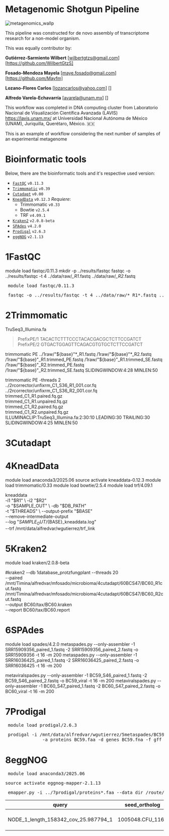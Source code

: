 # Metagenomic Shotgun Pipeline
![metagenomics_wallp](https://github.com/user-attachments/assets/e5932edc-178d-4655-a24d-49a003e845b0)

This pipeline was constructed for de novo assembly of transcriptome research for a non-model organism.

This was equally contributor by:

**Gutiérrez-Sarmiento Wilbert** [wilbertgtzs@gmail.com] [https://github.com/WilbertGtzS]

**Fosado-Mendoza Mayela** [maye.fosado@gmail.com] [https://github.com/Mayfm]

**Lozano-Flores Carlos** [lozancarlos@yahoo.com] []

**Alfredo Varela-Echavarría** [avarela@unam.mx] []

This workflow was completed in DNA computing cluster from Laboratorio Nacional de Visualización Científica Avanzada (LAVIS) https://lavis.unam.mx/ at Universidad Nacional Autónoma de México (UNAM), Juriquilla, Querétaro, México. 🇲🇽

This is an example of workflow considering the next number of samples of an experimental metagenome

# Bioinformatic tools
Below, there are the bioinformatic tools and it's respective used version:
- [`FastQC`](https://www.bioinformatics.babraham.ac.uk/projects/fastqc/) `v0.11.3`
- [`Trimmomatic`](http://www.usadellab.org/cms/?page=trimmomatic) `v0.39`
- [`Cutadapt`]() `v0.00`
- [`KneadData`](https://huttenhower.sph.harvard.edu/kneaddata/) `v0.12.3`
  _Requiere_:  
  - Trimmomatic `v0.33`  
  - Bowtie `v2.5.4`  
  - TRF `v4.09.1` 
- [`Kraken2`](https://ccb.jhu.edu/software/kraken2/) `v2.0.8-beta`
- [`SPAdes`](https://cab.spbu.ru/software/spades/) `v4.2.0`
- [`Prodigal`](https://github.com/hyattpd/Prodigal) `v2.6.3`
- [`eggNOG`](http://eggnog-mapper.embl.de/) `v2.1.13`



# 1FastQC
module load fastqc/0.11.3
mkdir -p ../results/fastqc
fastqc -o ../results/fastqc -t 4 ../data/raw/*_R1*.fastq ../data/raw/*_R2*.fastq
<pre lang="bash"> module load fastqc/0.11.3 </pre>
<pre lang="bash"> fastqc -o ../results/fastqc -t 4 ../data/raw/*_R1*.fastq ../data/raw/*_R2*.fastq </pre>

# 2Trimmomatic

TruSeq3_Illumina.fa
>PrefixPE/1
TACACTCTTTCCCTACACGACGCTCTTCCGATCT
>PrefixPE/2
GTGACTGGAGTTCAGACGTGTGCTCTTCCGATCT

trimmomatic PE ../1raw/"${base}"*_R1.fastq /1raw/"${base}"*_R2.fastq /1raw/"${base}"_R1.trimmed_PE.fastq /1raw/"${base}"_R1.trimmed_SE.fastq /1raw/"${base}"_R2.trimmed_PE.fastq /1raw/"${base}"_R2.trimmed_SE.fastq SLIDINGWINDOW:4:28 MINLEN:50

trimmomatic PE -threads 2 \
   ../2rcorrector/unfixrm_C1_S36_R1_001.cor.fq \
   ../2rcorrector/unfixrm_C1_S36_R2_001.cor.fq \
   trimmed_C1_R1.paired.fq.gz \
   trimmed_C1_R1.unpaired.fq.gz \
   trimmed_C1_R2.paired.fq.gz \
   trimmed_C1_R2.unpaired.fq.gz \
   ILLUMINACLIP:TruSeq3_Illumina.fa:2:30:10 LEADING:30 TRAILING:30 SLIDINGWINDOW:4:25 MINLEN:50

# 3Cutadapt
# 4KneadData
module load anaconda3/2025.06
source activate kneaddata-0.12.3
module load trimmomatic/0.33
module load bowtie/2.5.4
module load trf/4.09.1

 kneaddata \
          -i1 "$R1" \
          -i2 "$R2" \
          -o "$SAMPLE_OUT" \
          -db "$DB_PATH" \
          -t "$THREADS" \
          --output-prefix "$BASE" \
          --remove-intermediate-output \
          --log "$SAMPLE_OUT/${BASE}_kneaddata.log" \
          --trf /mnt/data/alfredvar/wgutierrez/trf_link


# 5Kraken2

module load kraken/2.0.8-beta

#kraken2 --db 1database_protzfungplant --threads 20 \
  --paired /mnt/Timina/alfredvar/mfosado/microbioma/4cutadapt/60BCS47/BC60_R1cut.fastq /mnt/Timina/alfredvar/mfosado/microbioma/4cutadapt/60BCS47/BC60_R2cut.fastq \
 --output BC60/tax/BC60.kraken \
 --report BC60/tax/BC60.report

# 6SPAdes

module load spades/4.2.0
metaspades.py  --only-assembler        -1      SRR15909356_paired_1.fastq      -2      SRR15909356_paired_2.fastq      -o      SRR15909356     -t 16   -m 200
metaspades.py  --only-assembler        -1      SRR16036425_paired_1.fastq      -2      SRR16036425_paired_2.fastq      -o      SRR16036425     -t 16   -m 200

metaviralspades.py --only-assembler -1 BC59_S46_paired_1.fastq -2 BC59_S46_paired_2.fastq -o BC59_viral -t 16 -m 200
metaviralspades.py --only-assembler -1 BC60_S47_paired_1.fastq -2 BC60_S47_paired_2.fastq -o BC60_viral -t 16 -m 200

# 7Prodigal
<pre lang="bash"> module load prodigal/2.6.3 </pre>
<pre lang="bash"> prodigal -i /mnt/data/alfredvar/wgutierrez/5metaspades/BC59/contigs.fasta \
              -a proteins_BC59.faa -d genes_BC59.fna -f gff -o prodigal_BC59.gff -p meta </pre>
# 8eggNOG
<pre lang="bash"> module load anaconda3/2025.06 </pre>
<pre lang="bash">source activate eggnog-mapper-2.1.13 </pre>
<pre lang="bash"> emapper.py -i ../7prodigal/proteins*.faa --data_dir /route/to/database/eggnog_db_v2.1.9 --cpu 16 --output sp_mollusk </pre>
| query                                 | seed_ortholog     | evalue   | score | eggNOG_OGs                                                                                   | max_annot_lvl            | COG_category | Description               | Preferred_name | GOs | EC | KEGG_ko | KEGG_Pathway | KEGG_Module | KEGG_Reaction | KEGG_rclass | BRITE | KEGG_TC | CAZy | BiGG_Reaction | PFAMs   |
|--------------------------------------|-------------------|----------|-------|----------------------------------------------------------------------------------------------|---------------------------|---------------|---------------------------|----------------|-----|----|----------|---------------|--------------|----------------|--------------|--------|----------|------|----------------|---------|
| NODE_1_length_158342_cov_25.987794_1 | 1005048.CFU_1160  | 3.52e-21 | 103.0 | COG0705@1\|root,COG0705@2\|Bacteria,1MYFP@1224\|Proteobacteria,2VPBJ@28216\|Betaproteobacteria | 28216\|Betaproteobacteria | S             | Rhomboid family protein   | Rhomboid       | -   | -  | -        | -             | -            | -              | -            | -      | -        | -    | -              | Rhomboid |

